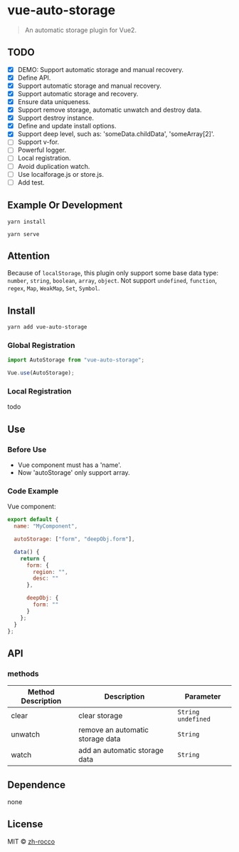 # vue-auto-storage

> An automatic storage plugin for Vue2.

## TODO

- [x] DEMO: Support automatic storage and manual recovery.
- [x] Define API.
- [x] Support automatic storage and manual recovery.
- [x] Support automatic storage and recovery.
- [x] Ensure data uniqueness.
- [x] Support remove storage, automatic unwatch and destroy data.
- [x] Support destroy instance.
- [x] Define and update install options.
- [x] Support deep level, such as: 'someData.childData', 'someArray[2]'.
- [ ] Support v-for.
- [ ] Powerful logger.
- [ ] Local registration.
- [ ] Avoid duplication watch.
- [ ] Use localforage.js or store.js.
- [ ] Add test.

## Example Or Development

```
yarn install

yarn serve
```

## Attention

Because of `localStorage`, this plugin only support some base data type: `number`, `string`, `boolean`, `array`, `object`. Not support `undefined`, `function`, `regex`, `Map`, `WeakMap`, `Set`, `Symbol`.

## Install

```bash
yarn add vue-auto-storage
```

### Global Registration

```javascript
import AutoStorage from "vue-auto-storage";

Vue.use(AutoStorage);
```

### Local Registration

todo

## Use

### Before Use

- Vue component must has a 'name'.
- Now 'autoStorage' only support array.

### Code Example

Vue component:

```javascript
export default {
  name: "MyComponent",

  autoStorage: ["form", "deepObj.form"],

  data() {
    return {
      form: {
        region: "",
        desc: ""
      },

      deepObj: {
        form: ""
      }
    };
  }
};
```

## API

### methods

| Method Description | Description                      | Parameter            |
| ------------------ | -------------------------------- | -------------------- |
| clear              | clear storage                    | `String` `undefined` |
| unwatch            | remove an automatic storage data | `String`             |
| watch              | add an automatic storage data    | `String`             |

## Dependence

none

## License

MIT © [zh-rocco](https://github.com/zh-rocco)
